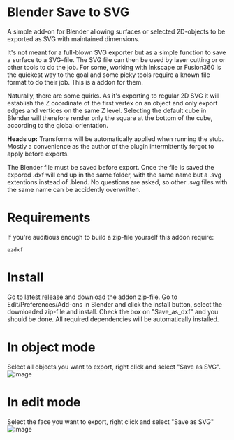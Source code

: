 # Blender Save to SVG
A simple add-on for Blender allowing surfaces or selected 2D-objects to be exported as SVG with maintained dimensions. 

It's not meant for a full-blown SVG exporter but as a simple function to save a surface to a SVG-file. The SVG file can then be used by laser cutting or or other tools to do the job. For some, working with Inkscape or Fusion360 is the quickest way to the goal and some picky tools require a known file format to do their job. This is a addon for them.

Naturally, there are some quirks. As it's exporting to regular 2D SVG it will establish the Z coordinate of the first vertex on an object and only export edges and vertices on the same Z level. Selecting the default cube in Blender will therefore render only the square at the bottom of the cube, according to the global orientation. 

**Heads up:** Transforms will be automatically applied when running the stub. Mostly a convenience as the author of the plugin intermittently forgot to apply before exports. 

The Blender file must be saved before export. Once the file is saved the expored .dxf will end up in the same folder, with the same name but a .svg extentions instead of .blend. No questions are asked, so other .svg files with the same name can be accidently overwritten.

# Requirements
If you're auditious enough to build a zip-file yourself this addon require:

``` ezdxf ```

# Install
Go to [latest release](https://github.com/Mikrofabriken/blender-save-to-svg/releases/latest) and download the addon zip-file. Go to Edit/Preferences/Add-ons in Blender and click the install button, select the downloaded zip-file and install. Check the box on "Save_as_dxf" and you should be done. All required dependencies will be automatically installed.

# In object mode
Select all objects you want to export, right click and select "Save as SVG". 
![image](docs/selected_objects.png)

# In edit mode
Select the face you want to export, right click and select "Save as SVG"
![image](docs/edit_menu.png)

